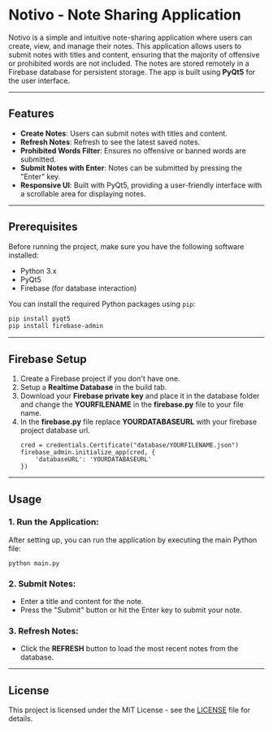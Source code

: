 # Notivo - Note Sharing Application

Notivo is a simple and intuitive note-sharing application where users can create, view, and manage their notes. This application allows users to submit notes with titles and content, ensuring that the majority of offensive or prohibited words are not included. The notes are stored remotely in a Firebase database for persistent storage. The app is built using **PyQt5** for the user interface.

---

## Features

- **Create Notes**: Users can submit notes with titles and content.
- **Refresh Notes**: Refresh to see the latest saved notes.
- **Prohibited Words Filter**: Ensures no offensive or banned words are submitted.
- **Submit Notes with Enter**: Notes can be submitted by pressing the "Enter" key.
- **Responsive UI**: Built with PyQt5, providing a user-friendly interface with a scrollable area for displaying notes.

---

## Prerequisites

Before running the project, make sure you have the following software installed:

- Python 3.x
- PyQt5
- Firebase (for database interaction)

You can install the required Python packages using `pip`:

```bash
pip install pyqt5
pip install firebase-admin
```

---

## Firebase Setup

1. Create a Firebase project if you don't have one.
2. Setup a **Realtime Database** in the build tab.
3. Download your **Firebase private key** and place it in the database folder and change the **YOURFILENAME** in the **firebase.py** file to your file name.
4. In the **firebase.py** file replace **YOURDATABASEURL** with your firebase project database url.
    ```
    cred = credentials.Certificate("database/YOURFILENAME.json")
    firebase_admin.initialize_app(cred, {
        'databaseURL': 'YOURDATABASEURL'
    })
    ```

---

## Usage

### 1. **Run the Application:**
After setting up, you can run the application by executing the main Python file:
    
    python main.py


### 2. **Submit Notes:**
- Enter a title and content for the note.
- Press the "Submit" button or hit the Enter key to submit your note.

### 3. **Refresh Notes:**
- Click the **REFRESH** button to load the most recent notes from the database.

---
## License

This project is licensed under the MIT License - see the [LICENSE](https://github.com/Balionelis/Notivo/blob/main/LICENSE) file for details.